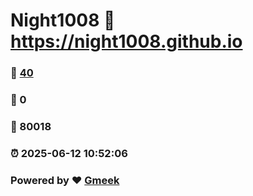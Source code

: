 # Night1008 :link: https://night1008.github.io 
### :page_facing_up: [40](https://night1008.github.io/tag.html) 
### :speech_balloon: 0 
### :hibiscus: 80018 
### :alarm_clock: 2025-06-12 10:52:06 
### Powered by :heart: [Gmeek](https://github.com/Meekdai/Gmeek)
